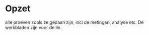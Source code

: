 # Opzet

alle proeven zoals ze gedaan zijn, incl de metingen, analyse etc. De werkbladen zijn voor de lln.